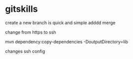 gitskills
=========
create a new branch is quick and simple
adddd  merge

change from https to ssh

mvn dependency:copy-dependencies -DoutputDirectory=lib

changes ssh config
